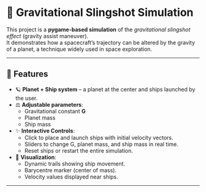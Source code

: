 # 🚀 Gravitational Slingshot Simulation

This project is a **pygame-based simulation** of the *gravitational slingshot effect* (gravity assist maneuver).  
It demonstrates how a spacecraft’s trajectory can be altered by the gravity of a planet, a technique widely used in space exploration.

---

## 🎯 Features
- 🪐 **Planet + Ship system** – a planet at the center and ships launched by the user.  
- ⚖️ **Adjustable parameters**:
  - Gravitational constant **G**
  - Planet mass
  - Ship mass  
- ✨ **Interactive Controls**:
  - Click to place and launch ships with initial velocity vectors.
  - Sliders to change G, planet mass, and ship mass in real time.
  - Reset ships or restart the entire simulation.  
- 🌌 **Visualization**:
  - Dynamic trails showing ship movement.
  - Barycentre marker (center of mass).
  - Velocity values displayed near ships.  
---
